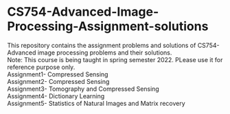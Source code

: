 # CS754-Advanced-Image-Processing-Assignment-solutions
This repository contains the assignment problems and solutions of CS754- Advanced image processing problems and their solutions. \
Note: This course is being taught in spring semester 2022. PLease use it for reference purpose only. \
Assignment1- Compressed Sensing \
Assignment2- Compressed Sensing \
Assignment3- Tomography and Compressed Sensing \
Assignment4- Dictionary Learning \
Assignment5- Statistics of Natural Images and Matrix recovery 
